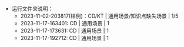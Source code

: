 - 运行文件夹说明：
    - 2023-11-02-203817(样例)：CD/KT | 通用场景/知识点缺失场景 | 1/5
    - 2023-11-17-163401: CD | 通用场景 | 1
    - 2023-11-17-173631: CD | 通用场景 | 1
    - 2023-11-17-192712: CD | 通用场景 | 1

